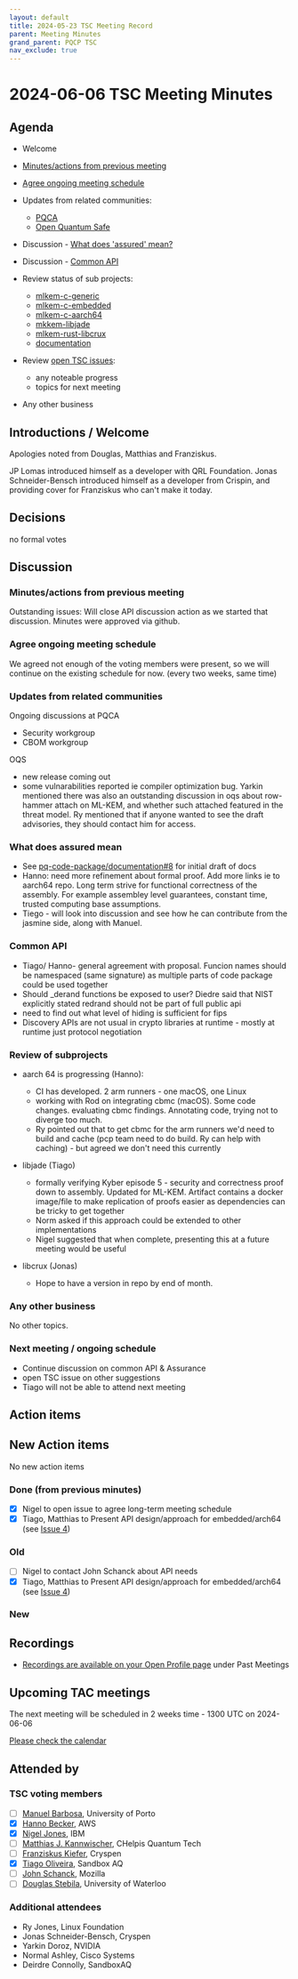 ```yaml
---
layout: default
title: 2024-05-23 TSC Meeting Record
parent: Meeting Minutes
grand_parent: PQCP TSC
nav_exclude: true
---
```


# 2024-06-06 TSC Meeting Minutes

## Agenda

* Welcome
* [Minutes/actions from previous meeting](https://github.com/pq-code-package/tsc/pull/59/files)
* [Agree ongoing meeting schedule](https://github.com/pq-code-package/tsc/issues/60)
* Updates from related communities:
  * [PQCA](https://github.com/PQCA)
  * [Open Quantum Safe](https://github.com/open-quantum-safe)
* Discussion - [What does 'assured' mean?](https://github.com/pq-code-package/tsc/issues/3)
* Discussion - [Common API](https://github.com/pq-code-package/tsc/issues/4)
* Review status of sub projects:
  * [mlkem-c-generic](https://github.com/pq-code-package/mlkem-c-generic)
  * [mlkem-c-embedded](https://github.com/pq-code-package/mlkem-c-embedded)
  * [mlkem-c-aarch64](https://github.com/pq-code-package/mlkem-c-aarch64)
  * [mkkem-libjade](https://github.com/pq-code-package/mlkem-libjade)
  * [mlkem-rust-libcrux](https://github.com/pq-code-package/mlkem-rust-libcrux)
  * [documentation](https://github.com/pq-code-package/documentation)
* Review  [open TSC issues](https://github.com/pq-code-package/tsc/issues?q=is%3Aissue+is%3Aopen+sort%3Aupdated-desc):

  * any noteable progress
  * topics for next meeting
* Any other business

## Introductions / Welcome

Apologies noted from Douglas, Matthias and Franziskus.

JP Lomas introduced himself as a developer with QRL Foundation.
Jonas Schneider-Bensch introduced himself as a developer from Crispin, and providing cover for Franziskus who can't make it today.


## Decisions

no formal votes

## Discussion

### Minutes/actions from previous meeting

Outstanding issues: Will close API discussion action as we started that discussion.
Minutes were approved via github.

### Agree ongoing meeting schedule

We agreed not enough of the voting members were present, so we will continue on the existing schedule for now. (every two weeks, same time)

### Updates from related communities

Ongoing discussions at PQCA

* Security workgroup
* CBOM workgroup

 OQS

* new release coming out
* some vulnarabilities reported ie compiler optimization bug. Yarkin mentioned there was also an outstanding discussion in oqs about row-hammer attach on ML-KEM, and whether such attached featured in the threat model. Ry mentioned that if anyone wanted to see the draft advisories, they should contact him for access.

### What does assured mean

* See [pq-code-package/documentation#8](https://github.com/pq-code-package/documentation/pull/8) for initial draft of docs
* Hanno: need more refinement about formal proof. Add more links ie to aarch64 repo. Long term strive for functional correctness of the assembly. For example assembley level guarantees, constant time, trusted computing base assumptions.
* Tiego - will look into discussion and see how he can contribute from the jasmine side, along with Manuel.

### Common API

* Tiago/ Hanno- general agreement with proposal. Funcion names should be namespaced (same signature) as multiple parts of code package could be used together
* Should _derand functions be exposed to user? Diedre said that NIST explicitly stated redrand should not be part of full public api
* need to find out what level of hiding is sufficient for fips
* Discovery APIs are not usual in crypto libraries at runtime - mostly at runtime just protocol negotiation

### Review of subprojects

* aarch 64 is progressing (Hanno):
  * CI has developed. 2 arm runners - one macOS, one Linux
  * working with Rod on integrating cbmc (macOS). Some code changes. evaluating cbmc findings. Annotating code, trying not to diverge too much.
  * Ry pointed out that to get cbmc for the arm runners we'd need to build and cache (pcp team need to do build. Ry can help with caching) - but agreed we don't need this currently

* libjade (Tiago)
  * formally verifying Kyber episode 5 - security and correctness proof down to assembly. Updated for ML-KEM. Artifact contains a docker image/file to make replication of proofs easier as dependencies can be tricky to get together
  * Norm asked if this approach could be extended to other implementations
  * Nigel suggested that when complete, presenting this at a future meeting would be useful

* libcrux (Jonas)
  * Hope to have a version in repo by end of month.

### Any other business

No other topics.

### Next meeting / ongoing schedule

* Continue discussion on common API & Assurance
* open TSC issue on other suggestions
* Tiago will not be able to attend next meeting

## Action items

## New Action items

No new action items

### Done (from previous minutes)

* [X] Nigel to open issue to agree long-term meeting schedule
* [X] Tiago, Matthias to Present API design/approach for embedded/arch64 (see [Issue 4](https://github.com/pq-code-package/tsc/issues/29))

### Old

* [ ] Nigel to contact John Schanck about API needs
* [X] Tiago, Matthias to Present API design/approach for embedded/arch64 (see [Issue 4](https://github.com/pq-code-package/tsc/issues/29))

### New

## Recordings

* [Recordings are available on your Open Profile page](https://openprofile.dev/my-meetings) under Past Meetings

## Upcoming TAC meetings

The next meeting will be scheduled in 2 weeks time - 1300 UTC on 2024-06-06

[Please check the calendar](https://pqca.org/calendar/)

## Attended by

### TSC voting members

* [ ] [Manuel Barbosa](https://github.com/mbbarbosa), University of Porto
* [X] [Hanno Becker](https://github.com/hanno-becker), AWS
* [X] [Nigel Jones](https://github.com/planetf1), IBM
* [ ] [Matthias J. Kannwischer](https://github.com/mkannwischer), CHelpis Quantum Tech
* [ ] [Franziskus Kiefer](https://github.com/franziskuskiefer), Cryspen
* [X] [Tiago Oliveira](https://github.com/tfaoliveira), Sandbox AQ
* [ ] [John Schanck](https://github.com/jschanck), Mozilla
* [ ] [Douglas Stebila](https://github.com/dstebila), University of Waterloo

### Additional attendees

* Ry Jones, Linux Foundation
* Jonas Schneider-Bensch, Cryspen
* Yarkin Doroz, NVIDIA
* Normal Ashley, Cisco Systems
* Deirdre Connolly, SandboxAQ
